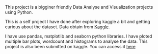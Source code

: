 This project is a bigginer friendly Data Analyse and Visualization projects using Python.

This is a self project I have done after exploring kaggle a bit and getting curious about the dataset.
Data obtain from [Kaggle](https://www.kaggle.com/andrewmvd/data-analyst-jobs). 

I have use pandas, matplotlib and seaborn python libraries. I have ploted multiple bar plots, wordcount and histograms to analyse the data. 
This project is also been submitted on kaggle. You can access it [here](https://www.kaggle.com/hpoddar2810/data-analyst-job-analysis)
